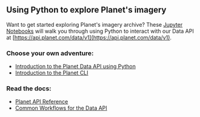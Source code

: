 ## Using Python to explore Planet's imagery

Want to get started exploring Planet's imagery archive? These [Jupyter Notebooks](https://jupyter.org/) will walk you through using Python to interact with our Data API at [https://api.planet.com/data/v1](https://api.planet.com/data/v1).

### Choose your own adventure:

* [Introduction to the Planet Data API using Python](planet_data_api_introduction.ipynb)
* [Introduction to the Planet CLI](planet_cli_introduction.ipynb)

### Read the docs:

* [Planet API Reference](https://www.planet.com/docs/reference/)
* [Common Workflows for the Data API](https://www.planet.com/docs/reference/data-api/common-workflows/)

